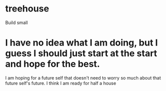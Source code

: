 # treehouse
Build small
# I have no idea what I am doing, but I guess I should just start at the start and hope for the best.
I am hoping for a future self that doesn't need to worry so much about that future self's future.
I think I am ready for half a house
